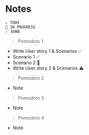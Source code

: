 # Notes

    ⚠ TODO
    🚧 IN PROGRESS
    ✅ DONE

> Pomodoro 1

- Write User story 1 & Scenarios ✅
- Scenario 1 ✅
- Scenario 2 🚧
- Write User story 2 & Scenarios ⚠

> Pomodoro 2

- Note

> Pomodoro 3

- Note

> Pomodoro 4

- Note
